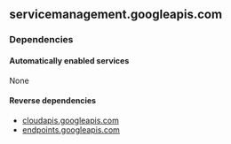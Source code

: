 ## servicemanagement.googleapis.com

### Dependencies

#### Automatically enabled services

None

#### Reverse dependencies

* [cloudapis.googleapis.com](../cloudapis.googleapis.com/)
* [endpoints.googleapis.com](../endpoints.googleapis.com/)
